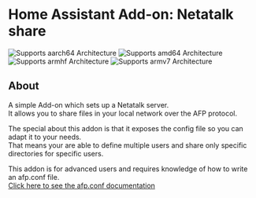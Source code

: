 # Home Assistant Add-on: Netatalk share

![Supports aarch64 Architecture](https://img.shields.io/badge/aarch64-yes-green.svg) ![Supports amd64 Architecture](https://img.shields.io/badge/amd64-yes-green.svg) ![Supports armhf Architecture](https://img.shields.io/badge/armhf-yes-green.svg) ![Supports armv7 Architecture](https://img.shields.io/badge/armv7-yes-green.svg)

## About

A simple Add-on which sets up a Netatalk server.  
It allows you to share files in your local network over the AFP protocol.  

The special about this addon is that it exposes the config file so you can adapt it to your needs.    
That means your are able to define multiple users and share only specific directories for specific users.  

This addon is for advanced users and requires knowledge of how to write an afp.conf file.  
[Click here to see the afp.conf documentation](https://netatalk.sourceforge.io/3.1/htmldocs/afp.conf.5.html)  
